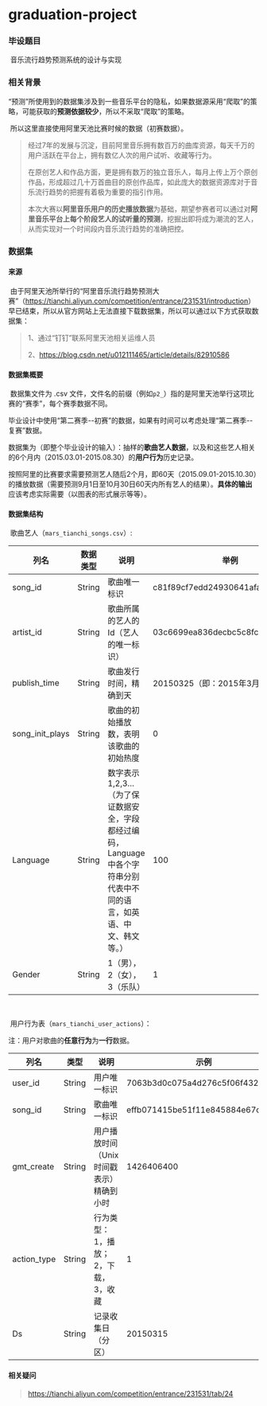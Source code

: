 # graduation-project


### 毕设题目

​	音乐流行趋势预测系统的设计与实现



### 相关背景

​	“预测”所使用到的数据集涉及到一些音乐平台的隐私，如果数据源采用“爬取”的策略，可能获取的**预测依据较少**，所以不采取“爬取”的策略。

​	所以这里直接使用阿里天池比赛时候的数据（初赛数据）。

>​	经过7年的发展与沉淀，目前阿里音乐拥有数百万的曲库资源，每天千万的用户活跃在平台上，拥有数亿人次的用户试听、收藏等行为。
>
>​	在原创艺人和作品方面，更是拥有数万的独立音乐人，每月上传上万个原创作品，形成超过几十万首曲目的原创作品库，如此庞大的数据资源库对于音乐流行趋势的把握有着极为重要的指引作用。
>
>​	本次大赛以**阿里音乐用户的历史播放数据**为基础，期望参赛者可以通过对**阿里音乐平台上每个阶段艺人的试听量的预测**，挖掘出即将成为潮流的艺人，从而实现对一个时间段内音乐流行趋势的准确把控。



### 数据集

#### 来源

​	由于阿里天池所举行的“阿里音乐流行趋势预测大赛”（<https://tianchi.aliyun.com/competition/entrance/231531/introduction>）早已结束，所以从官方网站上无法直接下载数据集，所以可以通过以下方式获取数据集：

>1、通过“钉钉”联系阿里天池相关运维人员
>
>2、<https://blog.csdn.net/u012111465/article/details/82910586>



#### 数据集概要

​	数据集文件为 .csv 文件，文件名的前缀（例如`p2_`）指的是阿里天池举行这项比赛的“赛季”，每个赛季数据不同。

​	毕业设计中使用“第二赛季--初赛”的数据，如果有时间可以考虑处理“第二赛季--复赛”数据。

​	数据集为（即整个毕业设计的输入）：抽样的**歌曲艺人数据**，以及和这些艺人相关的6个月内（2015.03.01-2015.08.30）的**用户行为**历史记录。

​	按照阿里的比赛要求需要预测艺人随后2个月，即60天（2015.09.01-2015.10.30）的播放数据（需要预测9月1日至10月30日60天内所有艺人的结果）。**具体的输出**应该考虑实际需要（以图表的形式展示等等）。



#### 数据集结构

​	歌曲艺人（`mars_tianchi_songs.csv`）:

| 列名            | 数据类型 | 说明                                                         | 举例                             |
| --------------- | -------- | ------------------------------------------------------------ | -------------------------------- |
| song_id         | String   | 歌曲唯一标识                                                 | c81f89cf7edd24930641afa2e411b09c |
| artist_id       | String   | 歌曲所属的艺人的 Id（艺人的唯一标识）                        | 03c6699ea836decbc5c8fc2dbae7bd3b |
| publish_time    | String   | 歌曲发行时间，精确到天                                       | 20150325（即：2015年3月25日）    |
| song_init_plays | String   | 歌曲的初始播放数，表明该歌曲的初始热度                       | 0                                |
| Language        | String   | 数字表示1,2,3…（为了保证数据安全，字段都经过编码，Language 中各个字符串分别代表中不同的语言，如英语、中文、韩文等。） | 100                              |
| Gender          | String   | 1（男），2（女），3（乐队）                                  | 1                                |

​	

​	用户行为表（`mars_tianchi_user_actions`）：

​	注：用户对歌曲的**任意行为**为**一行**数据。

| 列名        | 类型   | 说明                                      | 示例                             |
| ----------- | ------ | ----------------------------------------- | -------------------------------- |
| user_id     | String | 用户唯一标识                              | 7063b3d0c075a4d276c5f06f4327cf4a |
| song_id     | String | 歌曲唯一标识                              | effb071415be51f11e845884e67c0f8c |
| gmt_create  | String | 用户播放时间（Unix 时间戳表示）精确到小时 | 1426406400                       |
| action_type | String | 行为类型：1，播放；2，下载，3，收藏       | 1                                |
| Ds          | String | 记录收集日（分区）                        | 20150315                         |



#### 相关疑问

><https://tianchi.aliyun.com/competition/entrance/231531/tab/24>